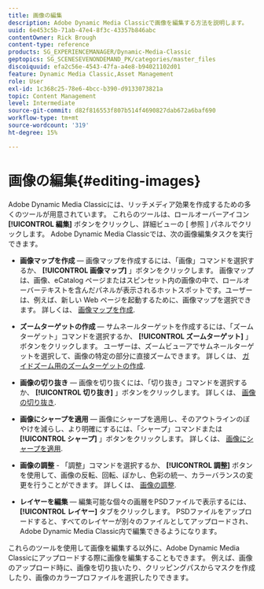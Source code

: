 ```yaml
---
title: 画像の編集
description: Adobe Dynamic Media Classicで画像を編集する方法を説明します。
uuid: 6e453c5b-71ab-47e4-8f3c-43357b846abc
contentOwner: Rick Brough
content-type: reference
products: SG_EXPERIENCEMANAGER/Dynamic-Media-Classic
geptopics: SG_SCENESEVENONDEMAND_PK/categories/master_files
discoiquuid: efa2c56e-4543-47fa-a4e8-b94021102d01
feature: Dynamic Media Classic,Asset Management
role: User
exl-id: 1c368c25-78e6-4bcc-b390-d9133073821a
topic: Content Management
level: Intermediate
source-git-commit: d82f816553f807b514f4690827dab672a6baf690
workflow-type: tm+mt
source-wordcount: '319'
ht-degree: 15%

---
```


# 画像の編集{#editing-images}

Adobe Dynamic Media Classicには、リッチメディア効果を作成するための多くのツールが用意されています。 これらのツールは、ロールオーバーアイコン **[!UICONTROL 編集]** ボタンをクリックし、詳細ビューの [ 参照 ] パネルでクリックします。 Adobe Dynamic Media Classicでは、次の画像編集タスクを実行できます。

* **画像マップを作成**  — 画像マップを作成するには、「画像」コマンドを選択するか、 **[!UICONTROL 画像マップ]** 」ボタンをクリックします。 画像マップは、画像、eCatalog ページまたはスピンセット内の画像の中で、ロールオーバーテキストを含んだパネルが表示されるホットスポットです。ユーザーは、例えば、新しい Web ページを起動するために、画像マップを選択できます。 詳しくは、 [画像マップを作成](/help/using/creating-image-maps.md).

* **ズームターゲットの作成**  — サムネールターゲットを作成するには、「ズームターゲット」コマンドを選択するか、 **[!UICONTROL ズームターゲット]** 」ボタンをクリックします。 ユーザーは、ズームビューアでサムネールターゲットを選択して、画像の特定の部分に直接ズームできます。 詳しくは、 [ガイドズーム用のズームターゲットの作成](/help/using/creating-zoom-targets-guided-zoom.md).

* **画像の切り抜き**  — 画像を切り抜くには、「切り抜き」コマンドを選択するか、 **[!UICONTROL 切り抜き]** 」ボタンをクリックします。 詳しくは、 [画像の切り抜き](/help/using/cropping-image.md).

* **画像にシャープを適用**  — 画像にシャープを適用し、そのアウトラインのぼやけを減らし、より明確にするには、「シャープ」コマンドまたは **[!UICONTROL シャープ]** 」ボタンをクリックします。 詳しくは、 [画像にシャープを適用](/help/using/sharpening-image.md).

* **画像の調整** - 「調整」コマンドを選択するか、 **[!UICONTROL 調整]** ボタンを使用して、画像の反転、回転、ぼかし、色彩の統一、カラーバランスの変更を行うことができます。 詳しくは、 [画像の調整](/help/using/adjusting-image.md).

* **レイヤーを編集**  — 編集可能な個々の画層をPSDファイルで表示するには、 **[!UICONTROL レイヤー]** タブをクリックします。 PSDファイルをアップロードすると、すべてのレイヤーが別々のファイルとしてアップロードされ、Adobe Dynamic Media Classic内で編集できるようになります。

これらのツールを使用して画像を編集する以外に、Adobe Dynamic Media Classicにアップロードする際に画像を編集することもできます。 例えば、画像のアップロード時に、画像を切り抜いたり、クリッピングパスからマスクを作成したり、画像のカラープロファイルを選択したりできます。
